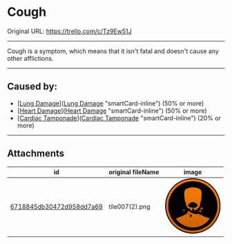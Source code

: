# Cough

Original URL: https://trello.com/c/Tz9Ew51J

---

Cough is a symptom, which means that it isn't fatal and doesn't cause any other afflictions.

---

## Caused by:

- [[Lung Damage](../Lungs/Lung%20Damage.md)]([Lung Damage](../Lungs/Lung%20Damage.md) "smartCard-inline") (50% or more)
- [[Heart Damage](../Heart/Heart%20Damage.md)]([Heart Damage](../Heart/Heart%20Damage.md) "smartCard-inline") (50% or more)
- [[Cardiac Tamponade](../Heart/Cardiac%20Tamponade.md)]([Cardiac Tamponade](../Heart/Cardiac%20Tamponade.md) "smartCard-inline") (20% or more)

---

## Attachments

id | original fileName | image
---|---|---
[6718845db30472d958dd7a69](./Cough%20-%20Attachments/6718845db30472d958dd7a69.png) | tile007(2).png | ![tile007(2).png\|200](./Cough%20-%20Attachments/6718845db30472d958dd7a69.png)